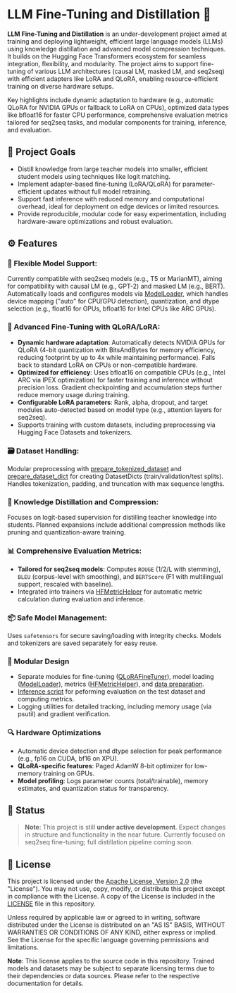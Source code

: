 # LLM Fine-Tuning and Distillation 🚀

**LLM Fine-Tuning and Distillation** is an under-development project aimed at training and deploying lightweight, efficient large language models (LLMs) using knowledge distillation and advanced model compression techniques. It builds on the Hugging Face Transformers ecosystem for seamless integration, flexibility, and modularity. The project aims to support fine-tuning of various LLM architectures (causal LM, masked LM, and seq2seq) with efficient adapters like LoRA and QLoRA, enabling resource-efficient training on diverse hardware setups.

Key highlights include dynamic adaptation to hardware (e.g., automatic QLoRA for NVIDIA GPUs or fallback to LoRA on CPUs), optimized data types like bfloat16 for faster CPU performance, comprehensive evaluation metrics tailored for seq2seq tasks, and modular components for training, inference, and evaluation.

## 📌 Project Goals

- Distill knowledge from large teacher models into smaller, efficient student models using techniques like logit matching.
- Implement adapter-based fine-tuning (LoRA/QLoRA) for parameter-efficient updates without full model retraining.
- Support fast inference with reduced memory and computational overhead, ideal for deployment on edge devices or limited resources.
- Provide reproducible, modular code for easy experimentation, including hardware-aware optimizations and robust evaluation.

## ⚙️ Features

### 🔧 Flexible Model Support:

Currently compatible with seq2seq models (e.g., T5 or MarianMT), aiming for compatibility with causal LM (e.g., GPT-2) and masked LM (e.g., BERT). Automatically loads and configures models via [ModelLoader](./src/core/model_loader.py), which handles device mapping ("auto" for CPU/GPU detection), quantization, and dtype selection (e.g., float16 for GPUs, bfloat16 for Intel CPUs like ARC GPUs).

### 🧠 Advanced Fine-Tuning with QLoRA/LoRA:

- **Dynamic hardware adaptation**: Automatically detects NVIDIA GPUs for QLoRA (4-bit quantization with BitsAndBytes for memory efficiency, reducing footprint by up to 4x while maintaining performance). Falls back to standard LoRA on CPUs or non-compatible hardware.
- **Optimized for efficiency**: Uses bfloat16 on compatible CPUs (e.g., Intel ARC via IPEX optimization) for faster training and inference without precision loss. Gradient checkpointing and accumulation steps further reduce memory usage during training.
- **Configurable LoRA parameters**: Rank, alpha, dropout, and target modules auto-detected based on model type (e.g., attention layers for seq2seq).
- Supports training with custom datasets, including preprocessing via Hugging Face Datasets and tokenizers.

### 🗃️ Dataset Handling:

Modular preprocessing with [prepare_tokenized_dataset](./src/data/data_preparation.py) and [prepare_dataset_dict](./src/data/data_preparation.py) for creating DatasetDicts (train/validation/test splits). Handles tokenization, padding, and truncation with max sequence lengths.

### 🎯 Knowledge Distillation and Compression:

Focuses on logit-based supervision for distilling teacher knowledge into students. Planned expansions include additional compression methods like pruning and quantization-aware training.

### 📊 Comprehensive Evaluation Metrics:

- **Tailored for seq2seq models**: Computes `ROUGE` (1/2/L with stemming), `BLEU` (corpus-level with smoothing), and `BERTScore` (F1 with multilingual support, rescaled with baseline).
- Integrated into trainers via [HFMetricHelper](./src/utils/metrics_utils.py) for automatic metric calculation during evaluation and inference.

### 📦 Safe Model Management:

Uses `safetensors` for secure saving/loading with integrity checks. Models and tokenizers are saved separately for easy reuse.

### 🧪 Modular Design

- Separate modules for fine-tuning ([QLoRAFineTuner](./src/fine_tuning/qlora_fine_tuner.py)), model loading ([ModelLoader](./src/core/model_loader.py)), metrics ([HFMetricHelper](./src/utils/metrics_utils.py)), and [data preparation](./src/data/data_preparation.py).
- [Inference script](./src/core/inference.py) for peforming evaluation on the test dataset and computing metrics.
- Logging utilities for detailed tracking, including memory usage (via psutil) and gradient verification.

### 🔍 Hardware Optimizations

- Automatic device detection and dtype selection for peak performance (e.g., fp16 on CUDA, bf16 on XPU).
- **QLoRA-specific features**: Paged AdamW 8-bit optimizer for low-memory training on GPUs.
- **Model profiling**: Logs parameter counts (total/trainable), memory estimates, and quantization status for transparency.

## 🚧 Status

> **Note**: This project is still **under active development**. Expect changes in structure and functionality in the near future. Currently focused on seq2seq fine-tuning; full distillation pipeline coming soon.

## 📄 License

This project is licensed under the [Apache License, Version 2.0](https://www.apache.org/licenses/LICENSE-2.0) (the "License"). You may not use, copy, modify, or distribute this project except in compliance with the License. A copy of the License is included in the [LICENSE](./LICENSE) file in this repository.

Unless required by applicable law or agreed to in writing, software distributed under the License is distributed on an "AS IS" BASIS, WITHOUT WARRANTIES OR CONDITIONS OF ANY KIND, either express or implied. See the License for the specific language governing permissions and limitations.

**Note**: This license applies to the source code in this repository. Trained models and datasets may be subject to separate licensing terms due to their dependencies or data sources. Please refer to the respective documentation for details.
